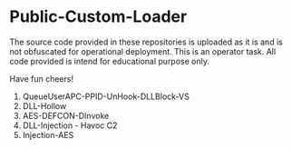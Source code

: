 # Public-Custom-Loader

The source code provided in these repositories is uploaded as it is and is not obfuscated for operational deployment. This is an operator task. All code provided is intend for educational purpose only.

Have fun cheers!

1) QueueUserAPC-PPID-UnHook-DLLBlock-VS
2) DLL-Hollow
3) AES-DEFCON-DInvoke
4) DLL-Injection - Havoc C2
5) Injection-AES
